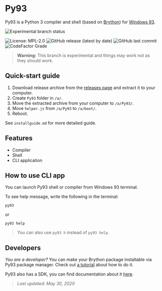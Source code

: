 # Py93

Py93 is a Python 3 compiler and shell (based on [Brython](https://brython.info)) for [Windows 93](https://windows93.net/).

<!--- ![Experimental branch status](https://img.shields.io/badge/experimental_branch_status-active-informational) -->
<!--- ![Experimental branch status](https://img.shields.io/badge/experimental_branch_status-testing-informational) -->
![Experimental branch status](https://img.shields.io/badge/experimental_branch_status-getting_ready_to_merge-brightgreen)

![License: MPL-2.0](https://img.shields.io/badge/license-MPL--2.0-informational)
![GitHub release (latest by date)](https://img.shields.io/github/v/release/hasha2982/Py93?label=latest%20release)
![GitHub last commit](https://img.shields.io/github/last-commit/hasha2982/Py93)
![CodeFactor Grade](https://img.shields.io/codefactor/grade/github/hasha2982/Py93?logo=codefactor)

<!--- code redactor (based on [CodeMirror](https://codemirror.net)),  -->

<!---
## Installing

To install Py93 to your Windows 93 computer, just create `Py93` folder in `/a/`, then paste this repository to `Py93` folder. See `installguide.md` for more detailed guide.
-->

> **Warning:** This branch is experimental and things may work not as they should work.

## Quick-start guide

1. Download release archive from the [releases page](https://github.com/hasha2982/Py93/releases) and extract it to your computer.
2. Create `Py93` folder in `/a/`.
3. Move the extracted archive from your computer to `/a/Py93/`.
4. Move `helper.js` from `/a/Py93` to `/a/boot/`.
5. Reboot.

See `installguide.md` for more detailed guide.

## Features

* Compiler
* Shell
* CLI application

## How to use CLI app

You can launch Py93 shell or compiler from Windows 93 terminal.

To see help message, write the following in the terminal:

```
py93
```

or

```
py93 help
```

> You can also use `py93 h` instead of `py93 help`.

## Developers

*You are a developer?* You can make your Brython package installable via Py93 package manager. Check out [a tutorial](https://github.com/hasha2982/Py93/wiki/Creating-your-first-Py93-package) about how to do it.

Py93 also has a SDK, you can find documentation about it [here](https://github.com/hasha2982/Py93/wiki/SDK).

<!---
## CLI commands

```
Printing out help message:
py93
py93 help
py93 h

Launching the shell:
py93 shell
py93 s

Printing out py93compile help message:
py93 compile
py93 c
py93 compile help
py93 compile h
py93 c help
py93 c h

Launching py93compile (Py93 Compiler):
py93 c [filename]
py93 compile [filename]
// py93compile have got more options, see py93compile help message for more
```
-->

> *Last updated: May 30, 2020*
